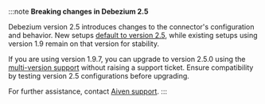 :::note
**Breaking changes in Debezium 2.5**

Debezium version 2.5 introduces changes to the connector's configuration and behavior.
New setups [default to version 2.5](https://debezium.io/releases/2.5/release-notes),
while existing setups using version 1.9 remain on that version for stability.

If you are using version 1.9.7, you can upgrade to version 2.5.0 using the
[multi-version support](/docs/products/kafka/kafka-connect/howto/manage-connector-versions)
without raising a support ticket. Ensure compatibility by testing version 2.5
configurations before upgrading.

For further assistance, contact [Aiven support](mailto:support@aiven.io).
:::
